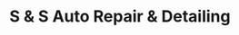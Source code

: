 ---
title: "S & S Auto Repair & Detailing"
url: /franklin/s-und-s-auto-repair-und-detailing/
shop: Autowerkstatt
---